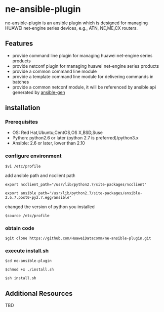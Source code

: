 # **ne-ansible-plugin**
ne-ansible-plugin is an ansible plugin which is designed for managing HUAWEI net-engine series devices, e.g., ATN,
NE,ME,CX routers.

## **Features**
- provide command line plugin for managing huawei net-engine series products
- provide netconf plugin for managing huawei net-engine series products
- provide a common command line module 
- provide a template command line module for delivering commands in batches
- provide a common netconf module, it will be referenced by ansible api generated by [ansible-gen](https://github.com/HuaweiDatacomm/ansible-gen)

[]()

## installation

### Prerequisites

- OS: Red Hat,Ubuntu,CentOS,OS X,BSD,Suse
- Python:  python2.6 or later (python 2.7 is preferred)/python3.x
- Ansible: 2.6 or later, lower than 2.10

### configure environment

```
$vi /etc/profile
```

add ansible path and ncclient path

`export ncclient_path="/usr/lib/python2.7/site-packages/ncclient"`

`export ansible_path="/usr/lib/python2.7/site-packages/ansible-2.6.7.post0-py2.7.egg/ansible"`

changed the version of python you installed

```
$source /etc/profile
```

### obtain code

```
$git clone https://github.com/HuaweiDatacomm/ne-ansible-plugin.git
```

### execute install.sh

```
$cd ne-ansible-plugin
```

```
$chmod +x ./install.sh
```

```
$sh install.sh
```

## Additional Resources
TBD
